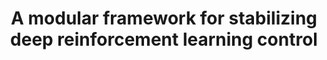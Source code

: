 ---
layout: "publication"
title: "A modular framework for stabilizing deep reinforcement learning control"
type: "conference"
order: 179
year: 2023
arxiv: https://arxiv.org/abs/2304.03422
external_url: "https://www.sciencedirect.com/science/article/pii/S240589632301306X"
authors: "Nathan P. Lawrence, Philip D. Loewen, Shuyuan Wang, Michael G. Forbes, R. Bhushan Gopaluni"
journal: "In Proceedings of the 22nd IFAC World Congress"
pdf: "2023C4_lawrence_ifac.pdf"
thumbnail: "2023C4_lawrence_ifac.png"
video: https://vimeo.com/849890644
image: "/assets/thumbnails/2023C4_lawrence_ifac.png"
slides: "2023C4_lawrence_ifac_slides.pdf"
thumbnail_caption: "Fig. 1: A stable nonlinear parameter Q interacts with its environment; collected input-output trajectories are used to construct a Hankel matrix. These ingredients yield an equivalent realization of the Youla-Kuˇcera parameterization."
description: "We propose a framework for the design of feedback controllers that combines the optimization-driven and model-free advantages of deep reinforcement learning with the stability guarantees provided by using the Youla-Kuˇcera parameterization to define the search domain. Recent advances in behavioral systems allow us to construct a data-driven internal model; this enables an alternative realization of the Youla-Kuˇcera parameterization based entirely on input-output exploration data. Using a neural network to express a parameterized set of nonlinear stable operators enables seamless integration with standard deep learning libraries. We demonstrate the approach on a realistic simulation of a two-tank system."
---